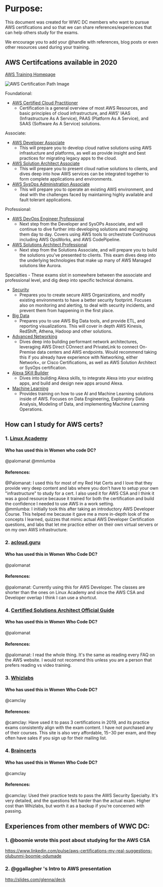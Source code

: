<!-- If you are interested in the AWS study group, please take 1 minute to fill out this survey. https://docs.google.com/forms/d/10c_XkHDrBEWkUNWwvgVGTWpK3VtHbvfHhfP727nFIFk/ -->

# Purpose:
This document was created for WWC DC members who want to pursue AWS certifications and so that we can share references/experiences that can help others study for the exams. 

We encourage you to add your @handle with references, blog posts or even other resources used during your training. 

## AWS Certifcations available in 2020
[AWS Training Homepage](https://aws.amazon.com/training/)

![AWS Certification Path Image](https://imgur.com/L10j0rq.png)

Foundational: 
* [AWS Certified Cloud Practitioner](https://aws.amazon.com/training/path-cloudpractitioner/)
  * Certification is a general overview of most AWS Resources, and basic principles of cloud infrastructure, and AWS' IAAS (Infrastructure As A Service), PAAS (Platform As A Service), and SAAS (Software As A Service) solutions.

Associate:
* [AWS Developer Associate](https://aws.amazon.com/certification/certified-developer-associate/)
  * This will prepare you to develop cloud native solutions using AWS infrastucture and platforms, as well as provide insight and best practices for migrating legacy apps to the cloud.
* [AWS Solution Architect Associate](https://aws.amazon.com/certification/certified-solutions-architect-associate/)
  * This will prepare you to present cloud native solutions to clients, and dives deep into how AWS services can be integrated together to form complete applications and environments.
* [AWS SysOps Administration Associate](https://aws.amazon.com/certification/certified-sysops-admin-associate/)
  * This will prepare you to operate an existing AWS environment, and deal with the challenges faced by maintaining highly available and fault tolerant applications.

Professional:
* [AWS DevOps Engineer Professional](https://aws.amazon.com/certification/certified-devops-engineer-professional/)
  * Next step from the Developer and SysOPs Associate, and will continue to dive further into developing solutions and managing them day to day. Covers using AWS tools to orchestrate Continuous  including AWS OpsWorks, and AWS CodePipeline.
* [AWS Solutions Architect Professional](https://aws.amazon.com/certification/certified-solutions-architect-professional/)
  * Next step from the Solutions Associate, and will prepare you to build the solutions you've presented to clients. This exam dives deep into the underlying technologies that make up many of AWS Managed solutions like Aurora.

Specialties - These exams slot in somewhere between the associate and professional level, and dig deep into specific technical domains.
* [Security](https://aws.amazon.com/certification/certified-security-specialty/)
  * Prepares you to create secure AWS Organizations, and modify existing environments to have a better security footprint. Focuses also on monitoring and alerting, to deal with security incidents, and prevent them from happening in the first place.
* [Big Data](https://aws.amazon.com/certification/certified-big-data-specialty/)
  * Prepares you to use AWS Big Data tools, and provide ETL, and reporting visualizations. This will cover in depth AWS Kinesis, RedShift, Athena, Hadoop and other solutions.
* [Advanced Networking](https://aws.amazon.com/certification/certified-advanced-networking-specialty/)
  * Dives deep into building performant network architectures, leveraging AWS Direct COnnect and PrivateLink to connect On-Premise data centers and AWS endpoints. Would recommend taking this if you already have experience with Networking, either Network+, or Cisco Certifications, as well as AWS Solution Architect or SysOps certification.
* [Alexa SKill Builder](https://aws.amazon.com/certification/certified-alexa-skill-builder-specialty/)
  * Dives into building Alexa skills, to integrate Alexa into your existing apps, and build and design new apps around Alexa.
* [Machine Learning](https://aws.amazon.com/certification/certified-machine-learning-specialty/)
  * Provides training on how to use AI and Machine Learning solutions inside of AWS. Focuses on Data Engineering, Exploratory Data Analysis, Modeling of Data, and implementing Machine Learning Operations.
  
## How can I study for AWS certs?
### 1. [Linux Academy](https://linuxacademy.com/)

#### Who has used this in Women who code DC?
@palomanat 
@mmlumba

#### References:
@Palomanat: I used this for most of my Red Hat Certs and I love that they provide very deep content and labs where you don't have to setup your own "infrastructure" to study for a cert. I also used it for AWS CSA and I think it was a good resource because it trained for both the certification and build the confidence I needed to use AWS in a work setting.  
@mmlumba: I initially took this after taking an introductory AWS Developer Course. This helped me because it gave me a more in-depth look of the concepts I learned, quizzes that mimic actual AWS Developer Certification questions, and labs that let me practice either on their own virtual servers or on my own AWS infrastructure.

<!--- ### 2. [Cloud Academy](https://cloudacademy.com/)
#### Who has used this in Women who code DC?

#### References: 

This can be removed, as Cloud Academy has become an enterprise platform
--->

### 2. [acloud.guru](https://acloud.guru/)
#### Who has used this in Women Who Code DC?
@palomanat

#### References:
@palomanat: Currently using this for AWS Developer. The classes are shorter than the ones on Linux Academy and since the AWS CSA and Developer overlap I think I can use a shortcut. 
### 4. [Certified Solutions Architect Official Guide](https://www.amazon.com/Certified-Solutions-Architect-Official-Study/dp/1119138558)
#### Who has used this in Women Who Code DC?
@palomanat
#### References:
@palomanat: I read the whole thing. It's the same as reading every FAQ on the AWS website. I would not recomend this unless you are a person that prefers reading vs video training.

### 3. [Whizlabs](https://whizlabs.com/)
#### Who has used this in Women Who Code DC?
@camclay
#### References:
@camclay: Have used it to pass 3 certifications in 2019, and its practice exams consistently align with the exam content. I have not purchased any of their courses. This site is also very affordable, $15-$30 per exam, and they often have sales if you sign up for their mailing list.

### 4. [Braincerts](https://braincerts.com/)
#### Who has used this in Women Who Code DC?
@camclay
#### References:
@camclay: Used their practice tests to pass the AWS Security Specialty. It's very detailed, and the questions felt harder than the actual exam. Higher cost than Whizlabs, but worth it as a backup if you're concerned with passing.

## Experiences from other members of WWC DC: 
### 1. @boomie wrote this post about studying for the AWS CSA
https://www.linkedin.com/pulse/aws-certifications-my-real-suggestions-olubunmi-boomie-odumade
### 2. @ggallagher 's Intro to AWS presentation 
http://slides.com/glenna/deck
